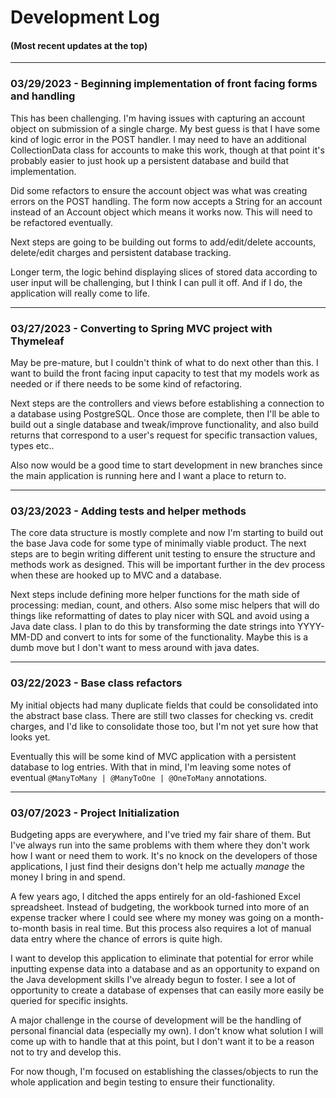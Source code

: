 # Development Log

#### (Most recent updates at the top)

---

### 03/29/2023 - Beginning implementation of front facing forms and handling

This has been challenging. I'm having issues with capturing an account object on submission of a single charge. My
best guess is that I have some kind of logic error in the POST handler. I may need to have an additional CollectionData 
class for accounts to make this work, though at that point it's probably easier to just hook up a persistent database
and build that implementation. 

Did some refactors to ensure the account object was what was creating errors on the POST handling. The form now accepts a 
String for an account instead of an Account object which means it works now. This will need to be refactored eventually. 

Next steps are going to be building out forms to add/edit/delete accounts, delete/edit charges and persistent database tracking.

Longer term, the logic behind displaying slices of stored data according to user input will be challenging, but I think I can
pull it off. And if I do, the application will really come to life.

---

### 03/27/2023 - Converting to Spring MVC project with Thymeleaf

May be pre-mature, but I couldn't think of what to do next other than this. I want to build the front facing input
capacity to test that my models work as needed or if there needs to be some kind of refactoring.

Next steps are the controllers and views before establishing a connection to a database using PostgreSQL. Once those
are complete, then I'll be able to build out a single database and tweak/improve functionality, and also build returns
that correspond to a user's request for specific transaction values, types etc..

Also now would be a good time to start development in new branches since the main application is running here and I
want a place to return to.

---

### 03/23/2023 - Adding tests and helper methods

The core data structure is mostly complete and now I'm starting to build out the
base Java code for some type of minimally viable product. The next steps are to
begin writing different unit testing to ensure the structure and methods work as 
designed. This will be important further in the dev process when these are hooked up 
to MVC and a database.

Next steps include defining more helper functions for the math side of processing: median,
count, and others. Also some misc helpers that will do things like reformatting of dates
to play nicer with SQL and avoid using a Java date class. I plan to do this by transforming 
the date strings into YYYY-MM-DD and convert to ints for some of the functionality. Maybe
this is a dumb move but I don't want to mess around with java dates.

---

### 03/22/2023 - Base class refactors

My initial objects had many duplicate fields that 
could be consolidated into the abstract base class. 
There are still two classes for checking vs. credit charges,
and I'd like to consolidate those too, but I'm not yet sure 
how that looks yet.

Eventually this will be some kind of MVC application with
a persistent database to log entries. With that in mind, I'm
leaving some notes of eventual ``@ManyToMany | @ManyToOne | @OneToMany`` annotations.

---

### 03/07/2023 - Project Initialization

Budgeting apps are everywhere, and I've tried my fair share of them. But I've always run into the same problems
with them where they don't work how I want or need them to work. It's no knock on the developers of those applications,
I just find their designs don't help me actually *manage* the money I bring in and spend.

A few years ago, I ditched the apps entirely for an old-fashioned Excel spreadsheet. Instead of budgeting, the workbook
turned into more of an expense tracker where I could see where my money was going on a month-to-month basis in real time.
But this process also requires a lot of manual data entry where the chance of errors is quite high.

I want to develop this application to eliminate that potential for error while inputting expense data into a database
and as an opportunity to expand on the Java development skills I've already begun to foster. I see a lot of opportunity
to create a database of expenses that can easily more easily be queried for specific insights.

A major challenge in the course of development will be the handling of personal financial data (especially my own).
I don't know what solution I will come up with to handle that at this point, but I don't want it to be a reason not
to try and develop this. 

For now though, I'm focused on establishing the classes/objects to run the whole application and begin testing to
ensure their functionality. 